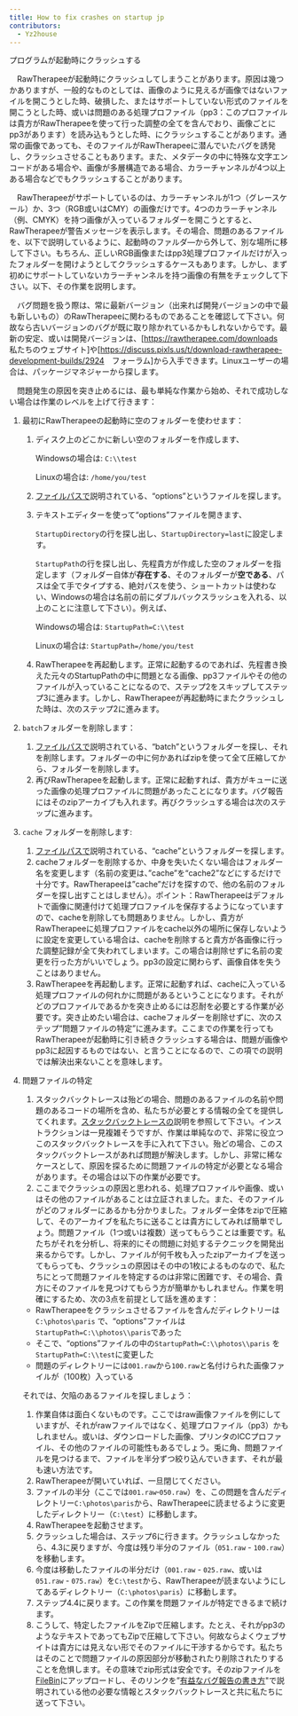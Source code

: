 ```yaml
---
title: How to fix crashes on startup jp
contributors:
  - Yz2house
---
```


<div class="pagetitle">

プログラムが起動時にクラッシュする

</div>

　RawTherapeeが起動時にクラッシュしてしまうことがあります。原因は幾つかありますが、一般的なものとしては、画像のように見えるが画像ではないファイルを開こうとした時、破損した、またはサポートしていない形式のファイルを開こうとした時、或いは問題のある処理プロファイル（pp3：このプロファイルは貴方がRawTherapeeを使って行った調整の全てを含んでおり、画像ごとにpp3があります）を読み込もうとした時、にクラッシュすることがあります。通常の画像であっても、そのファイルがRawTherapeeに潜んでいたバグを誘発し、クラッシュさせることもあります。また、メタデータの中に特殊な文字エンコードがある場合や、画像が多層構造である場合、カラーチャンネルが4つ以上ある場合などでもクラッシュすることがあります。

　RawTherapeeがサポートしているのは、カラーチャンネルが1つ（グレースケール）か、3つ（RGB或いはCMY）の画像だけです。4つのカラーチャンネル（例、CMYK）を持つ画像が入っているフォルダーを開こうとすると、RawTherapeeが警告メッセージを表示します。その場合、問題のあるファイルを、以下で説明しているように、起動時のファルダ―から外して、別な場所に移して下さい。もちろん、正しいRGB画像またはpp3処理プロファイルだけが入ったフォルダーを開けようとしてクラッシュするケースもあります。しかし、まず初めにサポートしていないカラーチャンネルを持つ画像の有無をチェックして下さい。以下、その作業を説明します。

　バグ問題を扱う際は、常に最新バージョン（出来れば開発バージョンの中で最も新しいもの）のRawTherapeeに関わるものであることを確認して下さい。何故なら古いバージョンのバグが既に取り除かれているかもしれないからです。最新の安定、或いは開発バージョンは、\[<https://rawtherapee.com/downloads>　私たちのウェブサイト\]や\[<https://discuss.pixls.us/t/download-rawtherapee-development-builds/2924>　フォーラム\]から入手できます。Linuxユーザーの場合は、パッケージマネジャーから探します。

　問題発生の原因を突き止めるには、最も単純な作業から始め、それで成功しない場合は作業のレベルを上げて行きます：

1.  最初にRawTherapeeの起動時に空のフォルダーを使わせます：
    1.  ディスク上のどこかに新しい空のフォルダーを作成します、
          
        Windowsの場合は: `C:\\test`

        Linuxの場合は: `/home/you/test`
    2.  [ファイルパスで](File_Paths/jp.md)説明されている、“options”というファイルを探します。
    3.  テキストエディターを使って“options”ファイルを開きます、
          
        `StartupDirectory`の行を探し出し、`StartupDirectory=last`に設定します。

        `StartupPath`の行を探し出し、先程貴方が作成した空のフォルダーを指定します（フォルダー自体が**存在する**、そのフォルダーが**空である**、パスは全て手でタイプする、絶対パスを使う、ショートカットは使わない、Windowsの場合は名前の前にダブルバックスラッシュを入れる、以上のことに注意して下さい）。例えば、

        Windowsの場合は: `StartupPath=C:\\test`

        Linuxの場合は: `StartupPath=/home/you/test`
    4.  RawTherapeeを再起動します。正常に起動するのであれば、先程書き換えた元々のStartupPathの中に問題となる画像、pp3ファイルやその他のファイルが入っていることになるので、ステップ2をスキップしてステップ3に進みます。しかし、RawTherapeeが再起動時にまたクラッシュした時は、次のステップ2に進みます。
2.  `batch`フォルダーを削除します：
    1.  [ファイルパスで](File_Paths/jp.md)説明されている、“batch”というフォルダーを探し、それを削除します。フォルダーの中に何かあればzipを使って全て圧縮してから、フォルダーを削除します。
    2.  再びRawTherapeeを起動します。正常に起動すれば、貴方がキューに送った画像の処理プロファイルに問題があったことになります。バグ報告にはそのzipアーカイブも入れます。再びクラッシュする場合は次のステップに進みます。
3.  `cache` フォルダーを削除します:
    1.  [ファイルパスで](File_Paths/jp.md)説明されている、“cache”というフォルダーを探します。
    2.  cacheフォルダーを削除するか、中身を失いたくない場合はフォルダー名を変更します（名前の変更は、”cache”を“cache2”などにするだけで十分です。RawTherapeeは”cache”だけを探すので、他の名前のフォルダーを探し出すことはしません）。ポイント：RawTherapeeはデフォルトで画像に関連付けて処理プロファイルを保存するようになっていますので、cacheを削除しても問題ありません。しかし、貴方がRawTherapeeに処理プロファイルをcache以外の場所に保存しないように設定を変更している場合は、cacheを削除すると貴方が各画像に行った調整記録が全て失われてしまいます。この場合は削除せずに名前の変更を行った方がいいでしょう。pp3の設定に関わらず、画像自体を失うことはありません。
    3.  RawTherapeeを再起動します。正常に起動すれば、cacheに入っている処理プロファイルの何れかに問題があるということになります。それがどのプロファイルであるかを突き止めるには忍耐を必要とする作業が必要です。突き止めたい場合は、cacheフォルダーを削除せずに、次のステップ“問題ファイルの特定”に進みます。ここまでの作業を行ってもRawTherapeeが起動時に引き続きクラッシュする場合は、問題が画像やpp3に起因するものではない、と言うことになるので、この項での説明では解決出来ないことを意味します。
4.  問題ファイルの特定
    1.  スタックバックトレースは殆どの場合、問題のあるファイルの名前や問題のあるコードの場所を含め、私たちが必要とする情報の全てを提供してくれます。[スタックバックトレースの](How_to_write_useful_bug_reports/jp#_RawTherapeeがクラッシュした時点を特定－スタックバックトレースの紹介.md)説明を参照して下さい。インストラクションは一見複雑そうですが、作業は単純なので、非常に役立つこのスタックバックトレースを手に入れて下さい。殆どの場合、このスタックバックトレースがあれば問題が解決します。しかし、非常に稀なケースとして、原因を探るために問題ファイルの特定が必要となる場合があります。その場合は以下の作業が必要です。
    2.  ここまでクラッシュの原因と思われる、処理プロファイルや画像、或いはその他のファイルがあることは立証されました。また、そのファイルがどのフォルダーにあるかも分かりました。フォルダー全体をzipで圧縮して、そのアーカイブを私たちに送ることは貴方にしてみれば簡単でしょう。問題ファイル（1つ或いは複数）送ってもらうことは重要です。私たちがそれを分析し、将来的にその問題に対処するテクニックを開発出来るからです。しかし、ファイルが何千枚も入ったzipアーカイブを送ってもらっても、クラッシュの原因はその中の1枚によるものなので、私たちにとって問題ファイルを特定するのは非常に困難です、その場合、貴方にそのファイルを見つけてもらう方が簡単かもしれません。作業を明確にするため、次の3点を前提として話を進めます：

    - RawTherapeeをクラッシュさせるファイルを含んだディレクトリーは`C:\photos\paris`
      で、“options”ファイルは `StartupPath=C:\\photos\\paris`であった
    - そこで、“options”ファイルの中の`StartupPath=C:\\photos\\paris`
      を`StartupPath=C:\\test`に変更した
    - 問題のディレクトリーには`001.raw`から`100.raw`と名付けられた画像ファイルが（100枚）入っている

      
    それでは、欠陥のあるファイルを探しましょう：

    1.  作業自体は面白くないものです。ここではraw画像ファイルを例にしていますが、それがrawファイルではなく、処理プロファイル（pp3）かもしれません。或いは、ダウンロードした画像、プリンタのICCプロファイル、その他のファイルの可能性もあるでしょう。兎に角、問題ファイルを見つけるまで、ファイルを半分ずつ絞り込んでいきます、それが最も速い方法です。
    2.  RawTherapeeが開いていれば、一旦閉じてください。
    3.  ファイルの半分（ここでは`001.raw`‐`050.raw`）を、この問題を含んだディレクトリー`C:\photos\paris`から、RawTherapeeに読ませるように変更したディレクトリー（`C:\test`）に移動します。
    4.  RawTherapeeを起動させます。
    5.  クラッシュした場合は、ステップ6に行きます。クラッシュしなかったら、4.3に戻りますが、今度は残り半分のファイル（`051.raw` -
        `100.raw`）を移動します。
    6.  今度は移動したファイルの半分だけ（`001.raw` -
        `025.raw`、或いは`051.raw` -
        `075.raw`）を`C:\test`から、RawTherapeeが読まないようにしてあるディレクトリー（`C:\photos\paris`）に移動します。
    7.  ステップ4.4に戻ります。この作業を問題ファイルが特定できるまで続けます。
    8.  こうして、特定したファイルをZipで圧縮します。たとえ、それがpp3のようなテキストであってもZipで圧縮して下さい。何故ならよくウェブサイトは貴方には見えない形でそのファイルに干渉するからです。私たちはそのことで問題ファイルの原因部分が移動されたり削除されたりすることを危惧します。その意味でzip形式は安全です。そのzipファイルを[FileBin](https://filebin.net/)にアップロードし、そのリンクを”[有益なバグ報告の書き方](How_to_write_useful_bug_reports/jp.md)"で説明されている他の必要な情報とスタックバックトレースと共に私たちに送って下さい。
